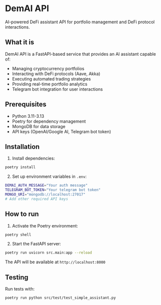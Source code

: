 # DemAI API

AI-powered DeFi assistant API for portfolio management and DeFi protocol interactions.

## What it is

DemAI API is a FastAPI-based service that provides an AI assistant capable of:
- Managing cryptocurrency portfolios
- Interacting with DeFi protocols (Aave, Akka)
- Executing automated trading strategies
- Providing real-time portfolio analytics
- Telegram bot integration for user interactions

## Prerequisites

- Python 3.11-3.13
- Poetry for dependency management
- MongoDB for data storage
- API keys (OpenAI/Google AI, Telegram bot token)

## Installation

1. Install dependencies:
```bash
poetry install
```

2. Set up environment variables in `.env`:
```bash
DEMAI_AUTH_MESSAGE="Your auth message"
TELEGRAM_BOT_TOKEN="Your telegram bot token"
MONGO_URI="mongodb://localhost:27017"
# Add other required API keys
```

## How to run

1. Activate the Poetry environment:
```bash
poetry shell
```

2. Start the FastAPI server:
```bash
poetry run uvicorn src.main:app --reload
```

The API will be available at `http://localhost:8000`

## Testing

Run tests with:
```bash
poetry run python src/test/test_simple_assistant.py
```